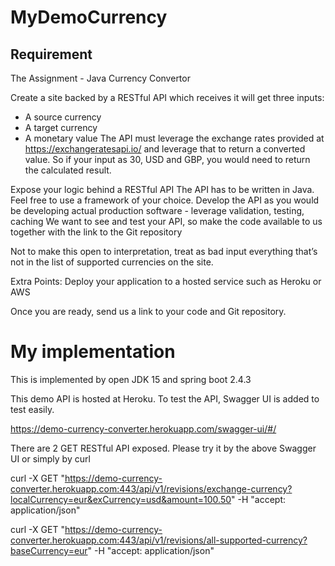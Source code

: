# MyDemoCurrency

## Requirement

The Assignment - Java Currency Convertor

Create a site backed by a RESTful API which receives it will get three inputs:

* A source currency
* A target currency
* A monetary value The API must leverage the exchange rates provided at https://exchangeratesapi.io/ and leverage that
  to return a converted value. So if your input as 30, USD and GBP, you would need to return the calculated result.

Expose your logic behind a RESTful API The API has to be written in Java. Feel free to use a framework of your choice.
Develop the API as you would be developing actual production software - leverage validation, testing, caching We want to
see and test your API, so make the code available to us together with the link to the Git repository

Not to make this open to interpretation, treat as bad input everything that’s not in the list of supported currencies on
the site.

Extra Points: Deploy your application to a hosted service such as Heroku or AWS

Once you are ready, send us a link to your code and Git repository.

# My implementation

This is implemented by open JDK 15 and spring boot 2.4.3

This demo API is hosted at Heroku. To test the API, Swagger UI is added to test easily.

https://demo-currency-converter.herokuapp.com/swagger-ui/#/

There are 2 GET RESTful API exposed. Please try it by the above Swagger UI or simply by curl

curl -X
GET "https://demo-currency-converter.herokuapp.com:443/api/v1/revisions/exchange-currency?localCurrency=eur&exCurrency=usd&amount=100.50"
-H "accept: application/json"

curl -X GET "https://demo-currency-converter.herokuapp.com:443/api/v1/revisions/all-supported-currency?baseCurrency=eur"
-H "accept: application/json"  